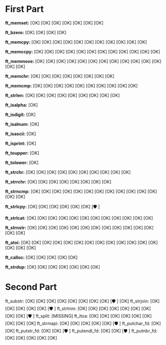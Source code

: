 <h1>First Part</h1>
<b>ft_memset:</b>     [OK] [OK] [OK] [OK] [OK] [OK] [OK] 

<b>ft_bzero:</b>    [OK] [OK] [OK] [OK] 

<b>ft_memcpy: </b>    [OK] [OK] [OK] [OK] [OK] [OK] [OK] [OK] [OK] [OK] [OK] 

<b>ft_memccpy: </b>   [OK] [OK] [OK] [OK] [OK] [OK] [OK] [OK] [OK] [OK] [OK] [OK]

<b>ft_memmove:  </b>  [OK] [OK] [OK] [OK] [OK] [OK] [OK] [OK] [OK] [OK] [OK] [OK] [OK] [OK]

<b>ft_memchr:</b>     [OK] [OK] [OK] [OK] [OK] [OK] [OK] [OK] 

<b>ft_memcmp: </b>    [OK] [OK] [OK] [OK] [OK] [OK] [OK] [OK] [OK] [OK] 

<b>ft_strlen:</b>     [OK] [OK] [OK] [OK] [OK] [OK] [OK] [OK] [OK] 

<b>ft_isalpha:</b>    [OK] 

<b>ft_isdigit:</b>    [OK] 

<b>ft_isalnum:</b>    [OK] 

<b>ft_isascii:</b>    [OK] 

<b>ft_isprint:</b>    [OK] 

<b>ft_toupper:</b>    [OK] 

<b>ft_tolower:</b>    [OK] 

<b>ft_strchr:</b>     [OK] [OK] [OK] [OK] [OK] [OK] [OK] [OK] [OK] [OK] 

<b>ft_strrchr:</b>    [OK] [OK] [OK] [OK] [OK] [OK] [OK] [OK] 

<b>ft_strncmp:</b>    [OK] [OK] [OK] [OK] [OK] [OK] [OK] [OK] [OK] [OK] [OK] [OK] [OK] [OK] 

<b>ft_strlcpy:</b>    [OK] [OK] [OK] [OK] [OK] [OK] [🛡 ]


<b>ft_strlcat:</b>    [OK] [OK] [OK] [OK] [OK] [OK] [OK] [OK] [OK] [OK] [OK] [OK] 


<b>ft_strnstr:</b>    [OK] [OK] [OK] [OK] [OK] [OK] [OK] [OK] [OK] [OK] [OK] [OK] [OK] [OK]


<b>ft_atoi:</b>       [OK] [OK] [OK] [OK] [OK] [OK] [OK] [OK] [OK] [OK] [OK] [OK] [OK] [OK] [OK] [OK]

<b>ft_calloc:</b>     [OK] [OK] [OK] [OK] [OK] 

<b>ft_strdup:</b>     [OK] [OK] [OK] [OK] [OK] [OK] [OK] 

<h1> Second Part </h1>
ft_substr:     [OK] [OK] [OK] [OK] [OK] [OK] [OK] [OK] [🛡 ] [OK] 
ft_strjoin:    [OK] [OK] [OK] [OK] [OK] [🛡 ] 
ft_strtrim:    [OK] [OK] [OK] [OK] [OK] [OK] [OK] [OK] [OK] [🛡 ] 
ft_split:      [MISSING]
ft_itoa:       [OK] [OK] [OK] [OK] [OK] [OK] [OK] [OK] [OK] 
ft_strmapi:    [OK] [OK] [OK] [OK] [OK] [🛡 ] 
ft_putchar_fd: [OK] [OK] 
ft_putstr_fd:  [OK] [OK] [🛡 ] 
ft_putendl_fd: [OK] [OK] [🛡 ] 
ft_putnbr_fd:  [OK] [OK] [OK] [OK] [OK] 
